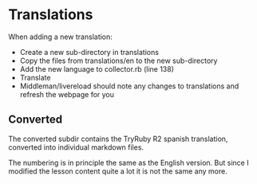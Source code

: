 # Translations

When adding a new translation:

- Create a new sub-directory in translations
- Copy the files from translations/en to the new sub-directory
- Add the new language to collector.rb (line 138)
- Translate
- Middleman/livereload should note any changes to translations and
  refresh the webpage for you

## Converted

The converted subdir contains the TryRuby R2 spanish translation, converted
into individual markdown files.

The numbering is in principle the same as the English version. But since I
modified the lesson content quite a lot it is not the same any more.